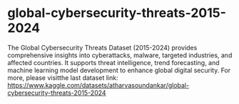 # global-cybersecurity-threats-2015-2024
The Global Cybersecurity Threats Dataset (2015-2024) provides comprehensive insights into cyberattacks, malware, targeted industries, and affected countries. It supports threat intelligence, trend forecasting, and machine learning model development to enhance global digital security.
For more, please visitthe  last dataset link: https://www.kaggle.com/datasets/atharvasoundankar/global-cybersecurity-threats-2015-2024
